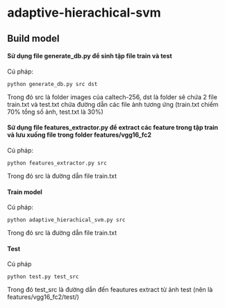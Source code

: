 # adaptive-hierachical-svm

## Build model
#### Sử dụng file generate_db.py để sinh tập file train và test
Cú pháp: 
```
python generate_db.py src dst
```
Trong đó src là folder images của caltech-256, dst là folder sẽ chứa 2 file train.txt và test.txt chứa đường dẫn các file ảnh tương ứng (train.txt chiếm 70% tổng số ảnh, test.txt là 30%)

#### Sử dụng file features_extractor.py để extract các feature trong tập train và lưu xuống file trong folder features/vgg16_fc2
Cú pháp: 
```
python features_extractor.py src
```
Trong đó src là đường dẫn file train.txt

#### Train model
Cú pháp:
```
python adaptive_hierachical_svm.py src
```
Trong đó src là đường dẫn file train.txt

#### Test
Cú pháp
```
python test.py test_src
```
Trong đó test_src là đường dẫn đến feautures extract từ ảnh test (nên là features/vgg16_fc2/test/)
```
